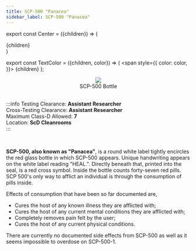 ```yaml
---
title: SCP-500 "Panacea"
sidebar_label: SCP-500 "Panacea"
---
```


export const Center = ({children}) => (
   <div
      style={{
         "textAlign": "center"
      }}>
      {children}
   </div>
)

export const TextColor = ({children, color}) => (
<span
style={{
      color: color,
    }}>
{children}
</span>
);

<Center><img src=".../images/SCP-500.png"/></Center>
<Center>SCP-500 Bottle</Center>

<br />

:::info
Testing Clearance: <TextColor color="#735cff">**Assistant Researcher**</TextColor> <br />
Cross-Testing Clearance: <TextColor color="#735cff">**Assistant Researcher**</TextColor> <br />
Maximum Class-D Allowed: <TextColor color="#FF6A00">**7**</TextColor> <br />
Location: <TextColor color="#3161c1">**ScD Cleanrooms**</TextColor> <br />
:::

<br/>

**SCP-500, also known as "Panacea"**, is a round white label tightly encircles the red glass bottle in which SCP-500 appears. Unique handwriting appears on the white label reading "HEAL.". Directly beneath that, printed into the seal, is a red cross symbol. Inside the bottle counts forty-seven red pills. SCP 500's only way to afflict an individual is through the consumption of pills inside.

Effects of consumption that have been so far documented are,&#x20;

- Cures the host of any known illness they are afflicted with;
- Cures the host of any current mental conditions they are afflicted with;
- Completely removes pain felt by the user;
- Cures the host of any current physical conditions.

There are currently no documented side effects from SCP-500 as well as it seems impossible to overdose on SCP-500-1.
